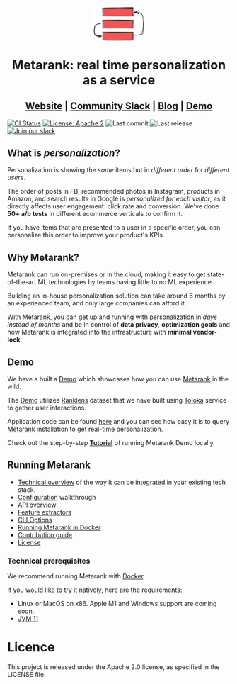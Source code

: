 <h1 align="center">
    <a style="text-decoration: none" href="https://www.metarank.ai">
      <img width="120" src="https://raw.githubusercontent.com/metarank/metarank/master/doc/img/logo.svg" />
      <p align="center">Metarank: real time personalization as a service</p>
    </a>
</h1>
<h2 align="center">
  <a href="https://metarank.ai">Website</a> | <a href="https://metarank.ai/slack">Community Slack</a> | <a href="https://medium.com/metarank">Blog</a> | <a href="https://demo.metarank.ai">Demo</a>
</h2>

[![CI Status](https://github.com/metarank/metarank/workflows/Scala%20CI/badge.svg)](https://github.com/metarank/metarank/actions)
[![License: Apache 2](https://img.shields.io/badge/License-Apache2-green.svg)](https://opensource.org/licenses/Apache-2.0)
![Last commit](https://img.shields.io/github/last-commit/metarank/metarank)
![Last release](https://img.shields.io/github/release/metarank/metarank)
[![Join our slack](https://img.shields.io/badge/Slack-join%20the%20community-blue?logo=slack&style=social)](https://metarank.ai/slack)


## What is *personalization*?

Personalization is showing the *same* items but in *different order* for *different users*.

The order of posts in FB, recommended photos in Instagram, products in Amazon, and search results in Google is *personalized for each visitor*, as it directly affects user engagement: click rate and conversion. We've done **50+ a/b tests** in different ecommerce verticals to confirm it.

If you have items that are presented to a user in a specific order, you can personalize this order to improve your product's KPIs.

## Why Metarank?

Metarank can run on-premises or in the cloud, making it easy to get state-of-the-art ML technologies by teams having little to no ML experience. 

Building an in-house personalization solution can take around 6 months by an experienced team, and only large companies can afford it.

With Metarank, you can get up and running with personalization in *days instead of months* and be in control of **data privacy**, **optimization goals** and how Metarank is integrated into the infrastructure with **minimal vendor-lock**.

## Demo 

We have a built a [Demo](https://demo.metarank.ai) which showcases how you can use [Metarank](https://metarank.ai) in the wild. 

The [Demo](https://demo.metarank.ai) utilizes [Ranklens](https://github.com/metarank/ranklens) dataset that we have built 
using [Toloka](https://toloka.ai/) service to gather user interactions. 

Application code can be found [here](https://github.com/metarank/demo) and you can see how easy it is to query
[Metarank](https://metarank.ai) installation to get real-time personalization. 

Check out the step-by-step **[Tutorial](doc/tutorial_ranklens.md)** of running Metarank Demo locally.

## Running Metarank

* [Technical overview](doc/02_tech_overview.md) of the way it can be integrated in your existing tech stack.
* [Configuration](doc/03_configuration.md) walkthrough
* [API overview](doc/xx_api_schema.md)
* [Feature extractors](/doc/feature_extractors.md)
* [CLI Options](doc/deploy/cli-options.md)
* [Running Metarank in Docker](doc/deploy/docker.md)
* [Contribution guide](CONTRIBUTING.md)
* [License](LICENSE)

### Technical prerequisites

We recommend running Metarank with [Docker](doc/deploy/docker.md).

If you would like to try it natively, here are the requirements:

* Linux or MacOS on x86. Apple M1 and Windows support are coming soon.
* [JVM 11](https://www.oracle.com/java/technologies/downloads/)


Licence
=====
This project is released under the Apache 2.0 license, as specified in the LICENSE file.
